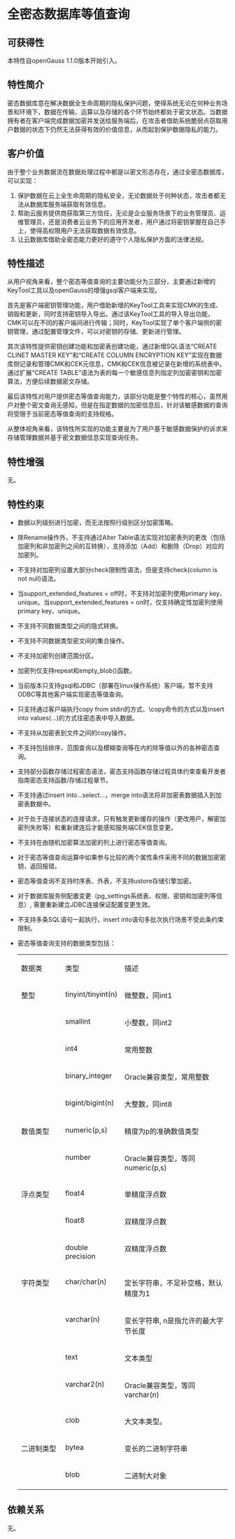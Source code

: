 # 全密态数据库等值查询<a name="ZH-CN_TOPIC_0000001105235294"></a>

## 可获得性<a name="section17746747"></a>

本特性自openGauss 1.1.0版本开始引入。

## 特性简介<a name="section25503003"></a>

密态数据库意在解决数据全生命周期的隐私保护问题，使得系统无论在何种业务场景和环境下，数据在传输、运算以及存储的各个环节始终都处于密文状态。当数据拥有者在客户端完成数据加密并发送给服务端后，在攻击者借助系统脆弱点窃取用户数据的状态下仍然无法获得有效的价值信息，从而起到保护数据隐私的能力。

## 客户价值<a name="section28200442"></a>

由于整个业务数据流在数据处理过程中都是以密文形态存在，通过全密态数据库，可以实现：

1.  保护数据在云上全生命周期的隐私安全，无论数据处于何种状态，攻击者都无法从数据库服务端获取有效信息。
2.  帮助云服务提供商获取第三方信任，无论是企业服务场景下的业务管理员、运维管理员，还是消费者云业务下的应用开发者，用户通过将密钥掌握在自己手上，使得高权限用户无法获取数据有效信息。
3.  让云数据库借助全密态能力更好的遵守个人隐私保护方面的法律法规。

## 特性描述<a name="section3730161075314"></a>

从用户视角来看，整个密态等值查询的主要功能分为三部分，主要通过新增的KeyTool工具以及openGauss的增强gsql客户端来实现。

首先是客户端密钥管理功能，用户借助新增的KeyTool工具来实现CMK的生成、销毁和更新，同时支持密钥导入导出。通过该KeyTool工具的导入导出功能，CMK可以在不同的客户端间进行传输；同时，KeyTool实现了单个客户端侧的密钥管理，通过配置管理文件，可以对密钥的存储、更新进行管理。

其次该特性提供密钥创建功能和加密表创建功能，通过新增SQL语法“CREATE CLINET MASTER KEY”和“CREATE COLUMN ENCRYPTION KEY”实现在数据库侧记录和管理CMK和CEK元信息，CMK和CEK信息被记录在新增的系统表中。通过扩展“CREATE TABLE”语法为表的每一个敏感信息列指定列加密密钥和加密算法，方便后续数据密文存储。

最后该特性对用户提供密态等值查询能力，该部分功能是整个特性的核心，虽然用户对整个密文查询无感知，但是在指定数据的加密信息后，针对该敏感数据的查询将受限于当前密态等值查询的支持规格。

从整体视角来看，该特性所实现的功能主要是为了用户基于敏感数据保护的诉求来存储管理数据并基于密文数据信息实现查询任务。

## 特性增强<a name="section2534498"></a>

无。

## 特性约束<a name="section06531946143616"></a>

-   数据以列级别进行加密，而无法按照行级别区分加密策略。
-   除Rename操作外，不支持通过Alter Table语法实现对加密表列的更改（包括加密列和非加密列之间的互转换），支持添加（Add）和删除（Drop）对应的加密列。
-   不支持对加密列设置大部分check限制性语法，但是支持check\(column is not null\)语法。
-   当support\_extended\_features = off时，不支持对加密列使用primary key、unique。当support\_extended\_features = on时，仅支持确定性加密列使用primary key、unique。
-   不支持不同数据类型之间的隐式转换。
-   不支持不同数据类型密文间的集合操作。
-   不支持加密列创建范围分区。
-   加密列仅支持repeat和empty\_blob\(\)函数。
-   当前版本只支持gsql和JDBC（部署在linux操作系统）客户端，暂不支持ODBC等其他客户端实现密态等值查询。
-   只支持通过客户端执行copy from stdin的方式、\\copy命令的方式以及insert into values\(…\)的方式往密态表中导入数据。
-   不支持从加密表到文件之间的copy操作。
-   不支持包括排序、范围查询以及模糊查询等在内的除等值以外的各种密态查询。
-   支持部分函数存储过程密态语法，密态支持函数存储过程具体约束查看开发者指南密态支持函数/存储过程章节。
-   不支持通过insert into…select…，merge into语法将非加密表数据插入到加密表数据中。
-   对于处于连接状态的连接请求，只有触发更新缓存的操作（更改用户，解密加密列失败等）和重新建连后才能感知服务端CEK信息变更。
-   不支持在由随机加密算法加密的列上进行密态等值查询。
-   对于密态等值查询运算中如果参与比较的两个属性条件采用不同的数据加密密钥，返回报错。
-   密态等值查询不支持时序表、外表，不支持ustore存储引擎加密。
-   对于数据库服务侧配置变更（pg\_settings系统表、权限、密钥和加密列等信息）, 需要重新建立JDBC连接保证配置变更生效。
-   不支持多条SQL语句一起执行，insert into语句多批次执行场景不受此条约束限制。
-   密态等值查询支持的数据类型包括：

    <a name="table1495331175519"></a>
    <table><tbody><tr id="row9999101175512"><td class="cellrowborder" valign="top" width="21.95%"><p id="p699941195514"><a name="p699941195514"></a><a name="p699941195514"></a>数据类</p>
    </td>
    <td class="cellrowborder" valign="top" width="25.380000000000003%"><p id="p209994112554"><a name="p209994112554"></a><a name="p209994112554"></a>类型</p>
    </td>
    <td class="cellrowborder" valign="top" width="52.669999999999995%"><p id="p16999111116552"><a name="p16999111116552"></a><a name="p16999111116552"></a>描述</p>
    </td>
    </tr>
    <tr id="row1899981125519"><td class="cellrowborder" rowspan="5" valign="top" width="21.95%"><p id="p399991116559"><a name="p399991116559"></a><a name="p399991116559"></a>整型</p>
    </td>
    <td class="cellrowborder" valign="top" width="25.380000000000003%"><p id="p19999151110555"><a name="p19999151110555"></a><a name="p19999151110555"></a>tinyint/tinyint(n)</p>
    </td>
    <td class="cellrowborder" valign="top" width="52.669999999999995%"><p id="p13999171118557"><a name="p13999171118557"></a><a name="p13999171118557"></a>微整数，同int1</p>
    </td>
    </tr>
    <tr id="row599931110554"><td class="cellrowborder" valign="top"><p id="p18091275512"><a name="p18091275512"></a><a name="p18091275512"></a>smallint</p>
    </td>
    <td class="cellrowborder" valign="top"><p id="p50612165512"><a name="p50612165512"></a><a name="p50612165512"></a>小整数，同int2</p>
    </td>
    </tr>
    <tr id="row1701712205515"><td class="cellrowborder" valign="top"><p id="p604126559"><a name="p604126559"></a><a name="p604126559"></a>int4</p>
    </td>
    <td class="cellrowborder" valign="top"><p id="p17071295510"><a name="p17071295510"></a><a name="p17071295510"></a>常用整数</p>
    </td>
    </tr>
    <tr id="row9011215559"><td class="cellrowborder" valign="top"><p id="p901912105519"><a name="p901912105519"></a><a name="p901912105519"></a>binary_integer</p>
    </td>
    <td class="cellrowborder" valign="top"><p id="p1009120553"><a name="p1009120553"></a><a name="p1009120553"></a>Oracle兼容类型，常用整数</p>
    </td>
    </tr>
    <tr id="row1801712145520"><td class="cellrowborder" valign="top"><p id="p90412185519"><a name="p90412185519"></a><a name="p90412185519"></a>bigint/bigint(n)</p>
    </td>
    <td class="cellrowborder" valign="top"><p id="p707122551"><a name="p707122551"></a><a name="p707122551"></a>大整数，同int8</p>
    </td>
    </tr>
    <tr id="row15061255513"><td class="cellrowborder" rowspan="2" valign="top" width="21.95%"><p id="p00161217551"><a name="p00161217551"></a><a name="p00161217551"></a>数值类型</p>
    </td>
    <td class="cellrowborder" valign="top" width="25.380000000000003%"><p id="p50212105510"><a name="p50212105510"></a><a name="p50212105510"></a>numeric(p,s)</p>
    </td>
    <td class="cellrowborder" valign="top" width="52.669999999999995%"><p id="p801612195511"><a name="p801612195511"></a><a name="p801612195511"></a>精度为p的准确数值类型</p>
    </td>
    </tr>
    <tr id="row905123556"><td class="cellrowborder" valign="top"><p id="p110121215514"><a name="p110121215514"></a><a name="p110121215514"></a>number</p>
    </td>
    <td class="cellrowborder" valign="top"><p id="p1802123559"><a name="p1802123559"></a><a name="p1802123559"></a>Oracle兼容类型，等同numeric(p,s)</p>
    </td>
    </tr>
    <tr id="row1500125559"><td class="cellrowborder" rowspan="3" valign="top" width="21.95%"><p id="p17016128559"><a name="p17016128559"></a><a name="p17016128559"></a>浮点类型</p>
    </td>
    <td class="cellrowborder" valign="top" width="25.380000000000003%"><p id="p1503128552"><a name="p1503128552"></a><a name="p1503128552"></a>float4</p>
    </td>
    <td class="cellrowborder" valign="top" width="52.669999999999995%"><p id="p2007126553"><a name="p2007126553"></a><a name="p2007126553"></a>单精度浮点数</p>
    </td>
    </tr>
    <tr id="row60412155514"><td class="cellrowborder" valign="top"><p id="p130151211559"><a name="p130151211559"></a><a name="p130151211559"></a>float8</p>
    </td>
    <td class="cellrowborder" valign="top"><p id="p9031215557"><a name="p9031215557"></a><a name="p9031215557"></a>双精度浮点数</p>
    </td>
    </tr>
    <tr id="row006121552"><td class="cellrowborder" valign="top"><p id="p307128556"><a name="p307128556"></a><a name="p307128556"></a>double precision</p>
    </td>
    <td class="cellrowborder" valign="top"><p id="p190151215551"><a name="p190151215551"></a><a name="p190151215551"></a>双精度浮点数</p>
    </td>
    </tr>
    <tr id="row19020123550"><td class="cellrowborder" rowspan="5" valign="top" width="21.95%"><p id="p12001285519"><a name="p12001285519"></a><a name="p12001285519"></a>字符类型</p>
    </td>
    <td class="cellrowborder" valign="top" width="25.380000000000003%"><p id="p141712155514"><a name="p141712155514"></a><a name="p141712155514"></a>char/char(n)</p>
    </td>
    <td class="cellrowborder" valign="top" width="52.669999999999995%"><p id="p14118126557"><a name="p14118126557"></a><a name="p14118126557"></a>定长字符串，不足补空格，默认精度为1</p>
    </td>
    </tr>
    <tr id="row911312145517"><td class="cellrowborder" valign="top"><p id="p61101219550"><a name="p61101219550"></a><a name="p61101219550"></a>varchar(n)</p>
    </td>
    <td class="cellrowborder" valign="top"><p id="p1912128556"><a name="p1912128556"></a><a name="p1912128556"></a>变长字符串, n是指允许的最大字节长度</p>
    </td>
    </tr>
    <tr id="row011912105510"><td class="cellrowborder" valign="top"><p id="p1414126556"><a name="p1414126556"></a><a name="p1414126556"></a>text</p>
    </td>
    <td class="cellrowborder" valign="top"><p id="p121121210555"><a name="p121121210555"></a><a name="p121121210555"></a>文本类型</p>
    </td>
    </tr>
    <tr id="row017129559"><td class="cellrowborder" valign="top"><p id="p5114125555"><a name="p5114125555"></a><a name="p5114125555"></a>varchar2(n)</p>
    </td>
    <td class="cellrowborder" valign="top"><p id="p20161219558"><a name="p20161219558"></a><a name="p20161219558"></a>Oracle兼容类型，等同varchar(n)</p>
    </td>
    </tr>
    <tr id="row488418327165"><td class="cellrowborder" valign="top"><p id="p1543093581519"><a name="p1543093581519"></a><a name="p1543093581519"></a>clob</p>
    </td>
    <td class="cellrowborder" valign="top"><p id="p243014355155"><a name="p243014355155"></a><a name="p243014355155"></a>大文本类型。</p>
    </td>
    </tr>
    <tr id="row1111312105512"><td class="cellrowborder" rowspan="2" valign="top" width="21.95%"><p id="p12161275514"><a name="p12161275514"></a><a name="p12161275514"></a>二进制类型</p>
    </td>
    <td class="cellrowborder" valign="top" width="25.380000000000003%"><p id="p1012012145517"><a name="p1012012145517"></a><a name="p1012012145517"></a>bytea</p>
    </td>
    <td class="cellrowborder" valign="top" width="52.669999999999995%"><p id="p1710124559"><a name="p1710124559"></a><a name="p1710124559"></a>变长的二进制字符串</p>
    </td>
    </tr>
    <tr id="row1911012165515"><td class="cellrowborder" valign="top"><p id="p19116122552"><a name="p19116122552"></a><a name="p19116122552"></a>blob</p>
    </td>
    <td class="cellrowborder" valign="top"><p id="p011012155515"><a name="p011012155515"></a><a name="p011012155515"></a>二进制大对象</p>
    </td>
    </tr>
    </tbody>
    </table>


## 依赖关系<a name="section22810484"></a>

无。

